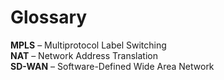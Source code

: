 # Glossary

**MPLS** – Multiprotocol Label Switching  
**NAT** – Network Address Translation  
**SD-WAN** – Software-Defined Wide Area Network
